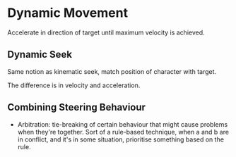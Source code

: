 # Dynamic Movement
Accelerate in direction of target until maximum velocity is achieved.

## Dynamic Seek
Same notion as kinematic seek, match position of character with target.

The difference is in velocity and acceleration.

## Combining Steering Behaviour
- Arbitration: tie-breaking of certain behaviour that might cause problems when they're together. Sort of a rule-based technique, when a and b are in conflict, and it's in some situation, prioritise something based on the rule. 
